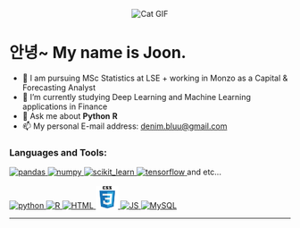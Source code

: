 <p align="center">

  <img src="https://media.tenor.com/images/88c98b0328623a28d199a35e2e8a3fb9/tenor.gif" alt="Cat GIF" width="220" height="217">
  
</p>

# 안녕~ My name is Joon.





- 📖  I am pursuing MSc Statistics at LSE + working in Monzo as a Capital & Forecasting Analyst
- 🌱  I’m currently studying Deep Learning and Machine Learning applications in Finance 
- 💬  Ask me about **Python** **R**
- 📫  My personal E-mail address: denim.bluu@gmail.com


<h3 align="left">Languages and Tools:</h3>
<p align="left"> 
 <a href="https://pandas.pydata.org/" target="_blank"> <img src="https://upload.wikimedia.org/wikipedia/commons/thumb/e/ed/Pandas_logo.svg/1200px-Pandas_logo.svg.png" alt="pandas" width="70" height="40"/> </a>
 <a href="https://numpy.org/" target="_blank"> <img src="https://upload.wikimedia.org/wikipedia/commons/thumb/3/31/NumPy_logo_2020.svg/1024px-NumPy_logo_2020.svg.png" alt="numpy" width="60" height="40"/> </a>
 <a href="https://scikit-learn.org/" target="_blank"> <img src="https://upload.wikimedia.org/wikipedia/commons/0/05/Scikit_learn_logo_small.svg" alt="scikit_learn" width="40" height="40"/> </a> 
<a href="https://www.tensorflow.org/" target="_blank"> <img src="https://upload.wikimedia.org/wikipedia/commons/thumb/2/2d/Tensorflow_logo.svg/957px-Tensorflow_logo.svg.png" alt="tensorflow" width="40" height="40"/> </a> and etc...
  <br></br>
  
 <a href="https://www.python.org/" target="_blank"> 
  <img src="https://cdn3.iconfinder.com/data/icons/logos-and-brands-adobe/512/267_Python-512.png" alt="python" width="40" height="40"/> </a> 
 <a href="https://www.r-project.org/" target="_blank"> 
  <img src="https://cdn.iconscout.com/icon/free/png-512/r-5-283170.png" alt="R" width="40" height="40"/> </a> 
  <a href="#" target="_blank"> 
  <img src="https://images.vexels.com/media/users/3/166383/isolated/preview/6024bc5746d7436c727825dc4fc23c22-html-programming-language-icon-by-vexels.png" alt="HTML" width="40" height="40"/> </a> 
  <a href="#" target="_blank"> 
  <img src="https://raw.githubusercontent.com/github/explore/6c6508f34230f0ac0d49e847a326429eefbfc030/topics/css/css.png" alt="CSS" width="40" height="40"/> </a> <a href="#" target="_blank"> 
  <img src="https://cdn.iconscout.com/icon/free/png-256/javascript-2038874-1720087.png" alt="JS" width="40" height="40"/> </a>  
  <a href="#" target="_blank"> 
  <img src="https://icons-for-free.com/iconfiles/png/512/logo+my+query+server+sql+icon-1320184811372606623.png" alt="MySQL" width="40" height="40"/> </a>  
</p>

----
